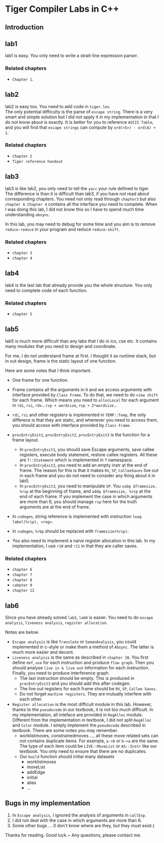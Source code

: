 # Tiger Compiler Labs in C++

## Introduction

## lab1

lab1 is easy. You only need to write a strait-line expression parser. 

### Related chapters

* `Chapter 1`.

## lab2 

lab2 is easy too. You need to add code in `tiger.lex`.<br/>
The only potential difficulty is the parse of `escape string`. There is a very smart and simple solution but I did not apply it in my implementation in that I do not know about is exactly. It is better for you to reference `ASCII Table`, and you will find that `escape strings` can compute by `ord(<S>) - ord(A) + 1`.


### Related chapters

* `Chapter 2`
* `Tiger reference handout`

## lab3

lab3 is like lab2, you only need to tell the `yacc` your rule defined to tiger.<br/>
The difference is than it is difficult than lab3, if you have not read about corresponding chapters. You need not only read through `chapter3` but also `chapter 4`. `Chapter 4` contains all the interface you need to complete. When I was doing this lab, I did not know this so I have to spend much time understanding `absync`.

In this lab, you may need to debug for some time and you aim is to remove `reduce-reduce` in your program and reduce `reduce-shift`.

### Related chapters

* `chapter 3`
* `chapter 4`


## lab4

lab4 is the last lab that already provide you the whole structure. You only need to complete code of each function. 

### Related chapters

* `chapter 5`


## lab5

lab5 is much more difficult than any labs that I do in ics, cse etc. It contains many modules that you need to design and coordinate. <br/>

For me, I do not understand frame at first. I thought it as runtime stack, but in out design, frame is the static layout of one function. <br/>

Here are some notes that I think important.

* One frame for one function.
* Frame contains all the arguments in it and we access arguments with interface provided by `Class Frame`. To do that, we need to do `view shift` for each frame. Which
  means you need to `allocLocal` for each argument in `rdi`, `rsi`, `rdx`...`rsp + wordsize`, `rsp + 2*wordsize`...

* `rdi`, `rsi` and other registers is implemented in `TEMP::Temp`, the only differece is that they are static, and whenever you need to access them, you should access with interface provided by `Class Frame`.
* `procEntryExit1`, `procEntryExit2`, `procEntryExit3` is the function for a frame layout.
  * In `procEntryExit1`, you should save Escape arguments, save callee registers, execute body statement, restore callee registers. All these are `T::Statement` which is implemented in `T` namespace.
  * In `procEntryExit2`, you need to add an empty instr at the end of frame. The reason for this is that it makes `RV`, `SP`, `CalleeSaves` live out in each frame and you do not need to consider any thing about it in lab5.
  * In `procEntryExit3`, you need to manipulate `SP`. You `subq $framesize, %rsp` at the beginning of frame, and `addq $framesize, %rsp` at the end of each frame. If you implement the case in which arguments are more than 6, you should manage `rsp` here for the truth arguments are at the end of frame.
* In `codegen`, string reference is implemented with instruction `leaq label(%rip), <reg>`.
* In `codegen`, `%rbp` should be replaced with `framesize(%rsp)`.
* You also need to implement a naive register allocation in this lab. In my implementation, I use `r10` and `r11` in that they are caller saves.

### Related chapters

* `chapter 6`
* `chapter 7`
* `chapter 8`
* `cahpter 9`
* `chapter 12`

## lab6

Since you have already solved `lab5`, `lab6` is easier. You need to do `escape analysis`, `liveness analysis`, `register allocation`. <br/>

Notes are below.

* `Escape analysis` is like `Translate` or `SemanAnalysis`, you could implemented in c-style or make them a method of `Absync`. The latter is much more easier and decent.
* `Liveness analysis` is the same as described in `chapter 10`. You first define `def`, `use` for each instruction and produce `flow graph`. Then you should analyse `live in & live out` information for each instruction. Finally, you need to produce interference graph. 
  * The last instruction should be empty. This is produced in `procEntryExit3` and you should add this after codegen.
  * The live out registers for each frame should be `RV`, `SP`, `Callee Saves`.
  * Do not forget `machine registers`. They are mutually interfere with each other.
* `Register allocation` is the most difficult module in this lab. However, thanks to the `pseudocode` in our textbook, it is not too much difficult. In my implementation, all inteface are provided in `RegAlloc` module. Different from the implementation in textbook, I did not split `RegAlloc` and `Color` module. I simply implement the `pseudocode` described in textbook. There are some notes you may remember.
  * worklistmoves, constrainedmoves ..., all these move related sets can not contains duplicate items. For example, `a->b` or `b->a` are the same. The type of each item could be `LIVE::MoveList` or `AS::Instr` like our textbook. You only need to ensure that there are no duplicates.
  * Our `build` function should initial many datasets
    * worklistmoves
    * moveList
    * addEdge
    * initial
    * alias
    * ...

## Bugs in my implementation
1. In `Escape analysis`, I ignored the analysis of arguments in `callExp`.
2. I did not deal with the case in which arguments are more than 6.
3. Some other bugs ... (I don't know where are they, but they must exist.)



Thanks for reading. Good luck ~ Any questions, please contact me.